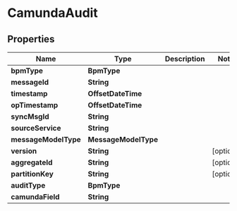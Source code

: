 

# CamundaAudit


## Properties

| Name | Type | Description | Notes |
|------------ | ------------- | ------------- | -------------|
|**bpmType** | **BpmType** |  |  |
|**messageId** | **String** |  |  |
|**timestamp** | **OffsetDateTime** |  |  |
|**opTimestamp** | **OffsetDateTime** |  |  |
|**syncMsgId** | **String** |  |  |
|**sourceService** | **String** |  |  |
|**messageModelType** | **MessageModelType** |  |  |
|**version** | **String** |  |  [optional] |
|**aggregateId** | **String** |  |  [optional] |
|**partitionKey** | **String** |  |  [optional] |
|**auditType** | **BpmType** |  |  |
|**camundaField** | **String** |  |  |



